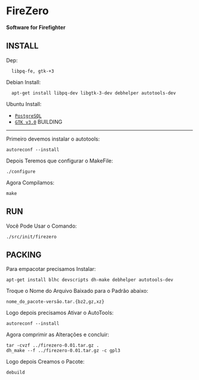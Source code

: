 # FireZero
**Software for Firefighter**

INSTALL
-------
   Dep:

      libpq-fe, gtk-+3
   Debian Install:

      apt-get install libpq-dev libgtk-3-dev debhelper autotools-dev
   Ubuntu Install:

   * [`PostgreSQL`](http://gulpjs.com/)
   * [`GTK v3.0`](apt:libgtk-3-dev)
BUILDING
--------
   Primeiro devemos instalar o autotools:

    autoreconf --install
   Depois Teremos que configurar o MakeFile:

    ./configure
   Agora Compilamos:

    make

RUN
---
   Você Pode Usar o Comando:
    
    ./src/init/firezero

PACKING
-------
   Para empacotar precisamos Instalar:

    apt-get install blhc devscripts dh-make debhelper autotools-dev
   Troque o Nome do Arquivo Baixado para o Padrão abaixo:

    nome_do_pacote-versão.tar.{bz2,gz,xz}
   Logo depois precisamos Ativar o AutoTools:

    autoreconf --install
   Agora comprimir as Alterações e concluir:

    tar -cvzf ../firezero-0.01.tar.gz .
    dh_make --f ../firezero-0.01.tar.gz -c gpl3
   Logo depois Creamos o Pacote:

    debuild
